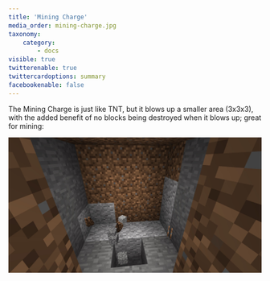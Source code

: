 ```yaml
---
title: 'Mining Charge'
media_order: mining-charge.jpg
taxonomy:
    category:
        - docs
visible: true
twitterenable: true
twittercardoptions: summary
facebookenable: false
---
```


The Mining Charge is just like TNT, but it blows up a smaller area (3x3x3), with the added benefit of no blocks being destroyed when it blows up; great for mining:

![](mining-charge.jpg)
